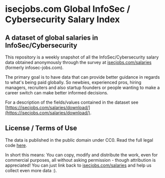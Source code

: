 # isecjobs.com Global InfoSec / Cybersecurity Salary Index

## A dataset of global salaries in InfoSec/Cybersecurity

This repository is a weekly snapshot of all the InfoSec/Cybersecurity salary data obtained anonymously through the survey at [isecjobs.com/salaries](https://isecjobs.com/salaries/) (formerly infosec-jobs.com).

The primary goal is to have data that can provide better guidance in regards to what's being paid globally. So newbies, experienced pros, hiring managers, recruiters and also startup founders or people wanting to make a career switch can make better informed decisions.

For a description of the fields/values contained in the dataset see [https://isecjobs.com/salaries/download/](https://isecjobs.com/salaries/download/).

## License / Terms of Use

The data is published in the public domain under CC0. Read the full legal code [here](https://creativecommons.org/publicdomain/zero/1.0/legalcode).

In short this means:
You can copy, modify and distribute the work, even for commercial purposes, all without asking permission - though attribution is appreciated! You can just link back to [isecjobs.com/salaries](https://isecjobs.com/salaries/) and help us collect even more data :).
